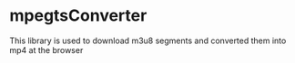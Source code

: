 # mpegtsConverter
This library is used to download m3u8 segments and converted them into mp4 at the browser
